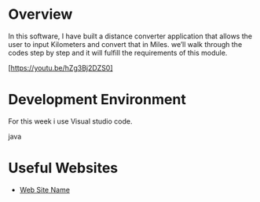 # Overview

In this software, I have built  a distance converter application that allows the user
to input Kilometers and convert that in Miles.
we’ll walk through the codes step by step and it will fulfill the requirements of this module.


[https://youtu.be/hZg3Bj2DZS0]

# Development Environment

For this week i use Visual studio code.

java

# Useful Websites


* [Web Site Name](https://www.w3schools.com/cpp/default.asp)
